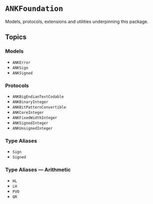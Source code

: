 # ``ANKFoundation``

Models, protocols, extensions and utilities underpinning this package.

## Topics

### Models

- ``ANKError``
- ``ANKSign``
- ``ANKSigned``

### Protocols

- ``ANKBigEndianTextCodable``
- ``ANKBinaryInteger``
- ``ANKBitPatternConvertible``
- ``ANKCoreInteger``
- ``ANKFixedWidthInteger``
- ``ANKSignedInteger``
- ``ANKUnsignedInteger``

### Type Aliases

- ``Sign``
- ``Signed``

### Type Aliases — Arithmetic

- ``HL``
- ``LH``
- ``PVO``
- ``QR``
